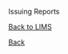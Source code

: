 Issuing Reports


[Back to LIMS](https://github.com/hmislk/hmis/wiki/LIMS)

[Back](https://github.com/hmislk/hmis/wiki)
